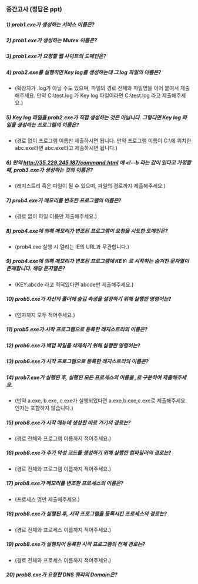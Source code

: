 ### 중간고사 (정답은 ppt)
##### 1) prob1.exe가 생성하는 서비스 이름은?
##### 2) prob1.exe가 생성하는 Mutex 이름은?
##### 3) prob1.exe가 요청할 웹 사이트의 도메인은?
##### 4) prob2.exe를 실행하면 Key log를 생성하는데 그 log 파일의 이름은?
  - (확장자가 .log가 아닐 수도 있으며, 파일의 경로 전체와 파일명을 이어 붙여서 제출해주세요. 만약 C:\test.log 가 Key log 파일이라면 C:\test.log 라고 제출해주세요.)
##### 5) Key log 파일을 prob2.exe가 직접 생성하는 것은 아닙니다. 그렇다면 Key log 파일을 생성하는 프로그램의 이름은?
  - (경로 없이 프로그램 이름만 제출하시면 됩니다. 만약 프로그램 이름이 C:\에 위치한 abc.exe라면 abc.exe라고 제출하시면 됩니다.)
##### 6) 만약 http://35.229.245.187/command.html 에 <!--b 라는 값이 있다고 가정할 때, prob3.exe가 생성하는 것의 이름은?
  - (레지스트리 혹은 파일이 될 수 있으며, 파일의 경로까지 제출해주세요.)
##### 7) prob4.exe가 메모리를 변조한 프로그램의 이름은? 
  - (경로 없이 파일 이름만 제출해주세요.)
##### 8) prob4.exe에 의해 메모리가 변조된 프로그램이 요청을 시도한 도메인은? 
  - (prob4.exe 실행 시 열리는 IE의 URL과 무관합니다.)
##### 9) prob4.exe에 의해 메모리가 변조된 프로그램에 KEY: 로 시작하는 숨겨진 문자열이 존재합니다. 해당 문자열은?
  - (KEY:abcde 라고 적혀있다면 abcde만 제출해주세요.)  
##### 10) prob5.exe가 자신의 폴더에 숨김 속성을 설정하기 위해 실행한 명령어는? 
  - (인자까지 모두 적어주세요.)
##### 11) prob5.exe가 시작 프로그램으로 등록한 레지스트리의 이름은?
##### 12) prob6.exe가 백업 파일을 삭제하기 위해 실행한 명령어는?
##### 13) prob6.exe가 시작 프로그램으로 등록한 레지스트리의 이름은?
##### 14) prob7.exe가 실행된 후, 실행된 모든 프로세스의 이름을 ,로 구분하여 제출해주세요.
  - (만약 a.exe, b.exe, c.exe가 실행되었다면 a.exe,b.exe,c.exe로 제출해주세요. 인자는 포함하지 않습니다.)
##### 15) prob8.exe가 시작 메뉴에 생성한 바로 가기의 경로는? 
  - (경로 전체와 프로그램 이름까지 적어주세요.)
##### 16) prob8.exe가 추가 악성 코드를 생성하기 위해 실행한 컴파일러의 경로는? 
  - (경로 전체와 프로그램 이름까지 적어주세요.)
##### 17) prob8.exe가 메모리를 변조한 프로세스의 이름은? 
  - (프로세스 명만 제출해주세요.)
##### 18) prob8.exe가 실행된 후, 시작 프로그램을 등록시킨 프로세스의 경로는? 
  - (경로 전체와 프로세스 이름까지 적어주세요.)
##### 19) prob8.exe가 실행되어 등록한 시작 프로그램의 전체 경로는? 
  - (경로 전체와 프로세스 이름까지 적어주세요.)
##### 20) prob8.exe가 요청한 DNS 쿼리의 Domain은?
